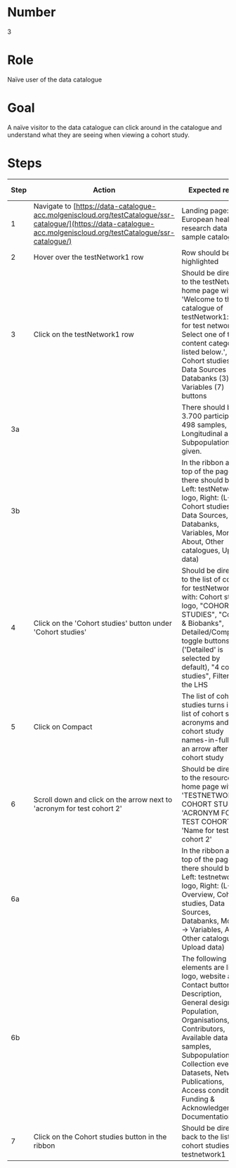 # Number

3

# Role

Naïve user of the data catalogue

# Goal

A naïve visitor to the data catalogue can click around in the catalogue and understand what they are seeing when viewing a cohort study.

# Steps

| Step | Action | Expected result | Github bug/issue | Playwright test |
| ---- | ------ | --------------- | ---------------- | --------------- |
| 1 | Navigate to [https://data-catalogue-acc.molgeniscloud.org/testCatalogue/ssr-catalogue/](https://data-catalogue-acc.molgeniscloud.org/testCatalogue/ssr-catalogue/) | Landing page: European health research data and sample catalogue | | |
| 2 | Hover over the testNetwork1 row | Row should be highlighted | | |
| 3 | Click on the testNetwork1 row | Should be directed to the testNetwork1 home page with 'Welcome to the catalogue of testNetwork1: name for test network1. Select one of the content categories listed below.', and Cohort studies (4), Data Sources (1), Databanks (3) and Variables (7) buttons | | |
| 3a | | There should be 3.700 participants, 498 samples, 25% Longitudinal and 3 Subpopulations given. | | |
| 3b | | In the ribbon at the top of the page there should be: Left: testNetwork1 logo, Right: (L-R) Cohort studies, Data Sources, Databanks, Variables, More (--> About, Other catalogues, Upload data)| | |
| 4 | Click on the 'Cohort studies' button under 'Cohort studies' | Should be directed to the list of cohorts for testNetwork1 with: Cohort studies logo, "COHORT STUDIES", "Cohorts & Biobanks", Detailed/Compact toggle buttons ('Detailed' is selected by default), "4 cohort studies", Filters on the LHS | | |
| 5 | Click on Compact | The list of cohort studies turns into a list of cohort study acronyms and cohort study names-in-full, with an arrow after each cohort study | | |
| 6 | Scroll down and click on the arrow next to 'acronym for test cohort 2' | Should be directed to the resource home page with: 'TESTNETWORK1 > COHORT STUDIES', 'ACRONYM FOR TEST COHORT 2', 'Name for test cohort 2' | | |
|6a || In the ribbon at the top of the page there should be: Left: testnetwork1 logo, Right: (L-R) Overview, Cohort studies, Data Sources, Databanks, More (--> Variables, About, Other catalogues, Upload data) | | |
| 6b || The following elements are listed: logo, website and Contact button, Description, General design, Population, Organisations, Contributors, Available data & samples, Subpopulations, Collection events, Datasets, Networks, Publications, Access conditions, Funding & Acknowledgements, Documentation | | |
| 7 | Click on the Cohort studies button in the ribbon | Should be directed back to the list of cohort studies for testnetwork1 | | |
